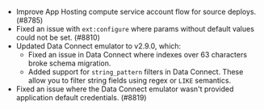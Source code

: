 - Improve App Hosting compute service account flow for source deploys. (#8785)
- Fixed an issue with `ext:configure` where params without default values could not be set. (#8810)
- Updated Data Connect emulator to v2.9.0, which:
  - Fixed an issue in Data Connect where indexes over 63 characters broke schema migration.
  - Added support for `string_pattern` filters in Data Connect. These allow you to filter string fields using regex or `LIKE` semantics.
- Fixed an issue where the Data Connect emulator wasn't provided application default credentials. (#8819)
